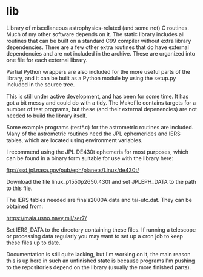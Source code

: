 lib
===

Library of miscellaneous astrophysics-related (and some not) C
routines.  Much of my other software depends on it.  The static
library includes all routines that can be built on a standard C99 
compiler without extra library dependencies.  There are a few other
extra routines that do have external dependencies and are not included
in the archive.  These are organized into one file for each external
library.

Partial Python wrappers are also included for the more useful parts of
the library, and it can be built as a Python module by using the
setup.py included in the source tree.

This is still under active development, and has been for some time.
It has got a bit messy and could do with a tidy.  The Makefile
contains targets for a number of test programs, but these (and their
external depenencies) are not needed to build the library itself.

Some example programs (test*.c) for the astrometric routines are
included.  Many of the astrometric routines need the JPL ephemerides
and IERS tables, which are located using environment variables.

I recommend using the JPL DE430t ephemeris for most purposes, which
can be found in a binary form suitable for use with the library here:

ftp://ssd.jpl.nasa.gov/pub/eph/planets/Linux/de430t/

Download the file linux_p1550p2650.430t and set JPLEPH_DATA to the
path to this file.

The IERS tables needed are finals2000A.data and tai-utc.dat.  They can
be obtained from:

https://maia.usno.navy.mil/ser7/

Set IERS_DATA to the directory containing these files.  If running a
telescope or processing data regularly you may want to set up a cron
job to keep these files up to date.

Documentation is still quite lacking, but I'm working on it, the main
reason this is up here in such an unfinished state is because programs
I'm pushing to the repositories depend on the library (usually the more
finished parts).
